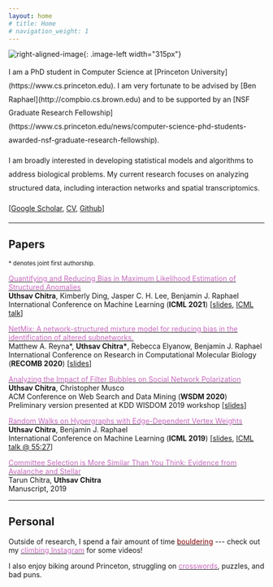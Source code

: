 ```yaml
---
layout: home
# title: Home
# navigation_weight: 1
---
```


<style type="text/css">
.image-left {
  display: block;
  margin-left: 20px;
  margin-right: auto;
  float: right;
}
.spaced-lines {line-height: 20pt;} 
</style>

![right-aligned-image](headshot5.png){: .image-left width="315px"}
<div markdown="1" class="spaced-lines">
I am a PhD student in Computer Science at [Princeton University](https://www.cs.princeton.edu). I am very fortunate to be advised by [Ben Raphael](http://compbio.cs.brown.edu) and to be supported by an [NSF Graduate Research Fellowship](https://www.cs.princeton.edu/news/computer-science-phd-students-awarded-nsf-graduate-research-fellowship).    

I am broadly interested in developing statistical models and algorithms to address biological problems. My current research focuses on analyzing structured data, including interaction networks and spatial transcriptomics.    
     
[[Google Scholar](https://scholar.google.com/citations?user=JPKTNnMAAAAJ&hl=en&oi=ao), [CV](cv_website.pdf), [Github](https://github.com/uthsavc)]

<!-- Here is [my CV](chitra_cv_spring_2020.pdf) and [Google Scholar](https://scholar.google.com/citations?user=JPKTNnMAAAAJ&hl=en&oi=ao). -->
</div>
<!-- &nbsp; -->

---

## Papers

<sup>\* denotes joint first authorship.</sup>     

[<span style="color:#c869bf">Quantifying and Reducing Bias in Maximum Likelihood Estimation of Structured Anomalies</span>](https://arxiv.org/abs/2007.07878)     
**Uthsav Chitra**, Kimberly Ding, Jasper C. H. Lee, Benjamin J. Raphael  
International Conference on Machine Learning (**ICML 2021**) [[slides](ICML_2021_pres.pdf), [ICML talk](https://slideslive.com/38958812/quantifying-and-reducing-bias-in-maximum-likelihood-estimation-of-structured-anomalies?ref=speaker-17429-latest)]    

[<span style="color:#c869bf">NetMix: A network-structured mixture model for reducing bias in the identification of altered subnetworks.</span>](https://www.biorxiv.org/content/10.1101/2020.01.18.911438v1)    
Matthew A. Reyna\*, **Uthsav Chitra\***, Rebecca Elyanow, Benjamin J. Raphael   
International Conference on Research in Computational Molecular Biology (**RECOMB 2020**) [[slides](recomb2020_pres.pdf)]    

[<span style="color:#c869bf">Analyzing the Impact of Filter Bubbles on Social Network Polarization</span>](https://arxiv.org/abs/1906.08772)    
**Uthsav Chitra**, Christopher Musco    
ACM Conference on Web Search and Data Mining (**WSDM 2020**)    
Preliminary version presented at KDD WISDOM 2019 workshop [[slides](kdd_presentation.pdf)]    

[<span style="color:#c869bf">Random Walks on Hypergraphs with Edge-Dependent Vertex Weights</span>](https://arxiv.org/abs/1905.08287)          
**Uthsav Chitra**, Benjamin J. Raphael  
International Conference on Machine Learning (**ICML 2019**) [[slides](https://icml.cc/media/Slides/icml/2019/101(13-11-00)-13-12-15-5196-random_walks_on.pdf), [ICML talk @ 55:27](https://slideslive.com/38917909/optimization-and-graphical-models)]

[<span style="color:#c869bf">Committee Selection is More Similar Than You Think: Evidence from Avalanche and Stellar</span>](https://arxiv.org/abs/1904.09839)     
Tarun Chitra, **Uthsav Chitra**  
Manuscript, 2019

---

## Personal

Outside of research, I spend a fair amount of time [<span style="color:maroon">bouldering</span>](bouldering_pic2.png) --- check out my [<span style="color:#c869bf">climbing Instagram</span>](http://instagram.com/uthsav_climbs/) for some videos! 

I also enjoy biking around Princeton, struggling on [<span style="color:#c869bf">crosswords</span>](https://downforacross.com/), puzzles, and bad puns.

<!-- ![left-aligned-image](bouldering_pic2.png){: .image-left width="500px"} -->

<!-- <div style="text-align: center"><img src="bouldering_pic2.png" width="450" /></div> -->

<!-- <div style="text-align: center"><sup>Me struggling on Buddha (V6) in the Gunks</sup></div> -->



<!-- <sup>(Site updated Sep 14, 2021.)</sup>    -->